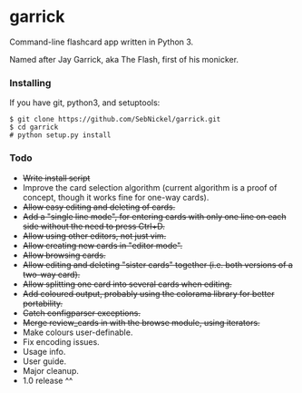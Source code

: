 # garrick
Command-line flashcard app written in Python 3.

Named after Jay Garrick, aka The Flash, first of his monicker.

### Installing
If you have git, python3, and setuptools:
```
$ git clone https://github.com/SebNickel/garrick.git
$ cd garrick
# python setup.py install
```

### Todo
* ~~Write install script~~
* Improve the card selection algorithm (current algorithm is a proof of concept, though it works fine for one-way cards).
* ~~Allow easy editing and deleting of cards.~~
* ~~Add a "single line mode", for entering cards with only one line on each side without the need to press Ctrl+D.~~
* ~~Allow using other editors, not just vim.~~
* ~~Allow creating new cards in "editor mode".~~
* ~~Allow browsing cards.~~
* ~~Allow editing and deleting "sister cards" together (i.e. both versions of a two-way card).~~
* ~~Allow splitting one card into several cards when editing.~~
* ~~Add coloured output, probably using the colorama library for better portability.~~
* ~~Catch configparser exceptions.~~
* ~~Merge review\_cards in with the browse module, using iterators.~~
* Make colours user-definable.
* Fix encoding issues.
* Usage info.
* User guide.
* Major cleanup.
* 1.0 release ^^
